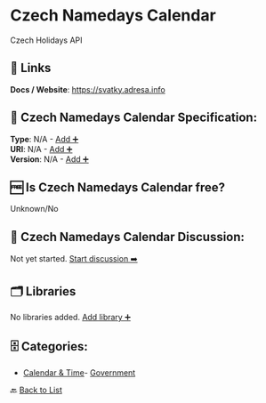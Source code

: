 # Czech Namedays Calendar

Czech Holidays API

##  🔗 Links
**Docs / Website**: https://svatky.adresa.info

## 🧬 Czech Namedays Calendar Specification:
**Type**: N/A - [Add ➕](https://github.com/apis-list/apis-list/edit/main/apis/czech-namedays-calendar/czech-namedays-calendar.yaml)  
**URI**: N/A - [Add ➕](https://github.com/apis-list/apis-list/edit/main/apis/czech-namedays-calendar/czech-namedays-calendar.yaml)  
**Version**: N/A - [Add ➕](https://github.com/apis-list/apis-list/edit/main/apis/czech-namedays-calendar/czech-namedays-calendar.yaml)

## 🆓 Is Czech Namedays Calendar free?
 Unknown/No 

## 💬 Czech Namedays Calendar Discussion:
Not yet started. [Start discussion ➡️](https://github.com/apis-list/apis-list/discussions/new)

## 🗂️ Libraries

No libraries added. [Add library ➕](https://github.com/apis-list/apis-list/edit/main/apis/czech-namedays-calendar/czech-namedays-calendar.yaml)    


## 🗄️ Categories:
- [Calendar & Time](https://github.com/apis-list/apis-list#calendar--time-)- [Government](https://github.com/apis-list/apis-list#government-)

🔙  [Back to List](https://github.com/apis-list/apis-list)
